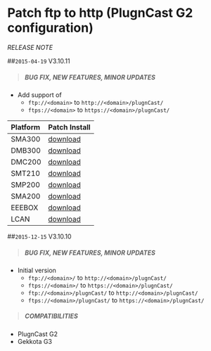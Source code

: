 # Patch ftp to http (PlugnCast G2 configuration)
*RELEASE NOTE*

##`2015-04-19` V3.10.11
>##### **BUG FIX, NEW FEATURES, MINOR UPDATES**
- Add support of
	- ```ftp://<domain>``` to ```http://<domain>/plugnCast/```
	- ```ftps://<domain>``` to ```https://<domain>/plugnCast/```


|              Platform                             |    Patch Install    |
| :------------------------------------------------ | :------------------ |
| SMA300 | [download](https://github.com/innes-labs/archives/downloads/patch-pncg2-ftp-to-http/pncg2%20ftp%20to%20http-sma300-patch-3.10.11.frm) |
| DMB300 | [download](https://github.com/innes-labs/archives/downloads/patch-pncg2-ftp-to-http/pncg2%20ftp%20to%20http-dmb300-patch-3.10.11.frm) |
| DMC200 | [download](https://github.com/innes-labs/archives/downloads/patch-pncg2-ftp-to-http/pncg2%20ftp%20to%20http-dmc200-patch-3.10.11.frm) |
| SMT210 | [download](https://github.com/innes-labs/archives/downloads/patch-pncg2-ftp-to-http/pncg2%20ftp%20to%20http-smt210-patch-3.10.11.frm) |
| SMP200 | [download](https://github.com/innes-labs/archives/downloads/patch-pncg2-ftp-to-http/pncg2%20ftp%20to%20http-smp200-patch-3.10.11.frm) |
| SMA200 | [download](https://github.com/innes-labs/archives/downloads/patch-pncg2-ftp-to-http/pncg2%20ftp%20to%20http-sma200-patch-3.10.11.frm) |
| EEEBOX | [download](https://github.com/innes-labs/archives/downloads/patch-pncg2-ftp-to-http/pncg2%20ftp%20to%20http-eeebox-patch-3.10.11.frm) |
| LCAN |   [download](https://github.com/innes-labs/archives/downloads/patch-pncg2-ftp-to-http/pncg2%20ftp%20to%20http-lcan-patch-3.10.11.frm) |


##`2015-12-15` V3.10.10
>##### **BUG FIX, NEW FEATURES, MINOR UPDATES**
- Initial version
 	- ```ftp://<domain>/``` to ```http://<domain>/plugnCast/```
	- ```ftps://<domain>/``` to ```https://<domain>/plugnCast/```
	- ```ftp://<domain>/plugnCast/``` to ```http://<domain>/plugnCast/```
	- ```ftps://<domain>/plugnCast/``` to ```https://<domain>/plugnCast/```
>##### **COMPATIBILITIES**
- PlugnCast G2
- Gekkota G3




